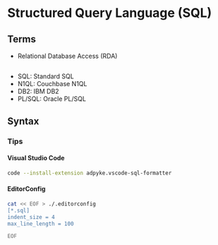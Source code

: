 # Structured Query Language (SQL)

<!--
https://www.linkedin.com/learning/learning-sql-programming-8382385/learning-sql-programming
-->

## Terms

- Relational Database Access (RDA)

##

- SQL: Standard SQL
- N1QL: Couchbase N1QL
- DB2: IBM DB2
- PL/SQL: Oracle PL/SQL

## Syntax

### Tips

#### Visual Studio Code

```sh
code --install-extension adpyke.vscode-sql-formatter
```

#### EditorConfig

```sh
cat << EOF > ./.editorconfig
[*.sql]
indent_size = 4
max_line_length = 100

EOF
```
